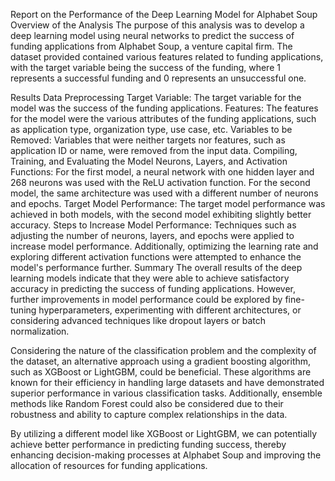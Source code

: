 Report on the Performance of the Deep Learning Model for Alphabet Soup
Overview of the Analysis
The purpose of this analysis was to develop a deep learning model using neural networks to predict the success of funding applications from Alphabet Soup, a venture capital firm. The dataset provided contained various features related to funding applications, with the target variable being the success of the funding, where 1 represents a successful funding and 0 represents an unsuccessful one.

Results
Data Preprocessing
Target Variable: The target variable for the model was the success of the funding applications.
Features: The features for the model were the various attributes of the funding applications, such as application type, organization type, use case, etc.
Variables to be Removed: Variables that were neither targets nor features, such as application ID or name, were removed from the input data.
Compiling, Training, and Evaluating the Model
Neurons, Layers, and Activation Functions: For the first model, a neural network with one hidden layer and 268 neurons was used with the ReLU activation function. For the second model, the same architecture was used with a different number of neurons and epochs.
Target Model Performance: The target model performance was achieved in both models, with the second model exhibiting slightly better accuracy.
Steps to Increase Model Performance: Techniques such as adjusting the number of neurons, layers, and epochs were applied to increase model performance. Additionally, optimizing the learning rate and exploring different activation functions were attempted to enhance the model's performance further.
Summary
The overall results of the deep learning models indicate that they were able to achieve satisfactory accuracy in predicting the success of funding applications. However, further improvements in model performance could be explored by fine-tuning hyperparameters, experimenting with different architectures, or considering advanced techniques like dropout layers or batch normalization.

Considering the nature of the classification problem and the complexity of the dataset, an alternative approach using a gradient boosting algorithm, such as XGBoost or LightGBM, could be beneficial. These algorithms are known for their efficiency in handling large datasets and have demonstrated superior performance in various classification tasks. Additionally, ensemble methods like Random Forest could also be considered due to their robustness and ability to capture complex relationships in the data.

By utilizing a different model like XGBoost or LightGBM, we can potentially achieve better performance in predicting funding success, thereby enhancing decision-making processes at Alphabet Soup and improving the allocation of resources for funding applications.
